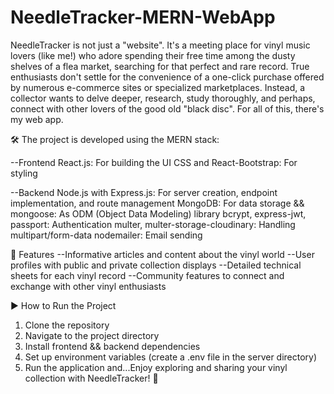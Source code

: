 ﻿# NeedleTracker-MERN-WebApp
NeedleTracker is not just a "website". It's a meeting place for vinyl music lovers (like me!) who adore spending their free time among the dusty shelves of a flea market, searching for that perfect and rare record. True enthusiasts don't settle for the convenience of a one-click purchase offered by numerous e-commerce sites or specialized marketplaces. Instead, a collector wants to delve deeper, research, study thoroughly, and perhaps, connect with other lovers of the good old "black disc".
For all of this, there's my web app.

🛠️ The project is developed using the MERN stack:

--Frontend 
  React.js: For building the UI
  CSS and React-Bootstrap: For styling
  
--Backend
  Node.js with Express.js: For server creation, endpoint implementation, and route management
  MongoDB: For data storage
  &&
  mongoose: As ODM (Object Data Modeling) library
  bcrypt, express-jwt, passport: Authentication
  multer, multer-storage-cloudinary: Handling multipart/form-data
  nodemailer: Email sending

🚀 Features
--Informative articles and content about the vinyl world
--User profiles with public and private collection displays
--Detailed technical sheets for each vinyl record
--Community features to connect and exchange with other vinyl enthusiasts

▶️ How to Run the Project
1. Clone the repository
2. Navigate to the project directory
3. Install frontend && backend dependencies
4. Set up environment variables (create a .env file in the server directory)
5. Run the application and...Enjoy exploring and sharing your vinyl collection with NeedleTracker! 🌟


